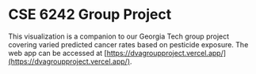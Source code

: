 # CSE 6242 Group Project

This visualization is a companion to our Georgia Tech group project covering varied predicted cancer rates based on pesticide exposure. The web app can be accessed at [https://dvagroupproject.vercel.app/](https://dvagroupproject.vercel.app/).
